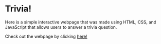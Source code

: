 # Trivia!

Here is a simple interactive webpage that was made using HTML, CSS, and JavaScript that allows users to answer a trivia question. 

Check out the webpage by clicking [here!](https://codepen.io/jywade/pen/vYQeKNr)
